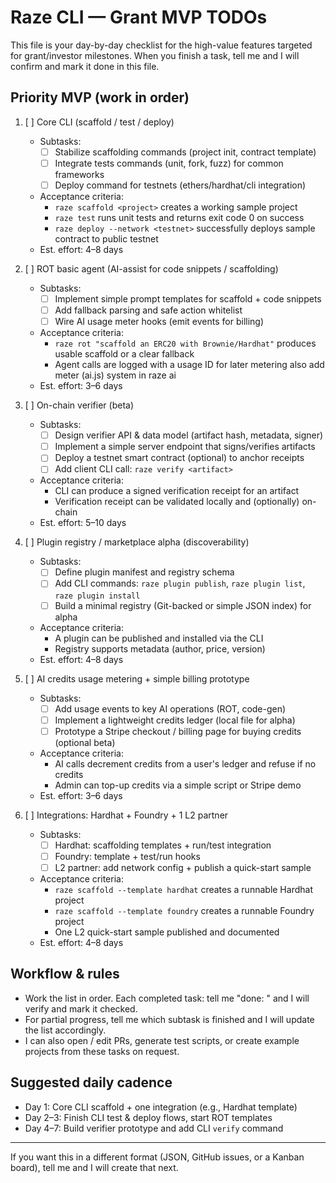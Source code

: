 # Raze CLI — Grant MVP TODOs

This file is your day-by-day checklist for the high-value features targeted for grant/investor milestones.
When you finish a task, tell me and I will confirm and mark it done in this file.

## Priority MVP (work in order)

1. [ ] Core CLI (scaffold / test / deploy)

   - Subtasks:
     - [ ] Stabilize scaffolding commands (project init, contract template)
     - [ ] Integrate tests commands (unit, fork, fuzz) for common frameworks
     - [ ] Deploy command for testnets (ethers/hardhat/cli integration)
   - Acceptance criteria:
     - `raze scaffold <project>` creates a working sample project
     - `raze test` runs unit tests and returns exit code 0 on success
     - `raze deploy --network <testnet>` successfully deploys sample contract to public testnet
   - Est. effort: 4–8 days

2. [ ] ROT basic agent (AI-assist for code snippets / scaffolding)

   - Subtasks:
     - [ ] Implement simple prompt templates for scaffold + code snippets
     - [ ] Add fallback parsing and safe action whitelist
     - [ ] Wire AI usage meter hooks (emit events for billing)
   - Acceptance criteria:
     - `raze rot "scaffold an ERC20 with Brownie/Hardhat"` produces usable scaffold or a clear fallback
     - Agent calls are logged with a usage ID for later metering also add meter (ai.js) system in raze ai
   - Est. effort: 3–6 days

3. [ ] On-chain verifier (beta)

   - Subtasks:
     - [ ] Design verifier API & data model (artifact hash, metadata, signer)
     - [ ] Implement a simple server endpoint that signs/verifies artifacts
     - [ ] Deploy a testnet smart contract (optional) to anchor receipts
     - [ ] Add client CLI call: `raze verify <artifact>`
   - Acceptance criteria:
     - CLI can produce a signed verification receipt for an artifact
     - Verification receipt can be validated locally and (optionally) on-chain
   - Est. effort: 5–10 days

4. [ ] Plugin registry / marketplace alpha (discoverability)

   - Subtasks:
     - [ ] Define plugin manifest and registry schema
     - [ ] Add CLI commands: `raze plugin publish`, `raze plugin list`, `raze plugin install`
     - [ ] Build a minimal registry (Git-backed or simple JSON index) for alpha
   - Acceptance criteria:
     - A plugin can be published and installed via the CLI
     - Registry supports metadata (author, price, version)
   - Est. effort: 4–8 days

5. [ ] AI credits usage metering + simple billing prototype

   - Subtasks:
     - [ ] Add usage events to key AI operations (ROT, code-gen)
     - [ ] Implement a lightweight credits ledger (local file for alpha)
     - [ ] Prototype a Stripe checkout / billing page for buying credits (optional beta)
   - Acceptance criteria:
     - AI calls decrement credits from a user's ledger and refuse if no credits
     - Admin can top-up credits via a simple script or Stripe demo
   - Est. effort: 3–6 days

6. [ ] Integrations: Hardhat + Foundry + 1 L2 partner
   - Subtasks:
     - [ ] Hardhat: scaffolding templates + run/test integration
     - [ ] Foundry: template + test/run hooks
     - [ ] L2 partner: add network config + publish a quick-start sample
   - Acceptance criteria:
     - `raze scaffold --template hardhat` creates a runnable Hardhat project
     - `raze scaffold --template foundry` creates a runnable Foundry project
     - One L2 quick-start sample published and documented
   - Est. effort: 4–8 days

## Workflow & rules

- Work the list in order. Each completed task: tell me "done: <task name>" and I will verify and mark it checked.
- For partial progress, tell me which subtask is finished and I will update the list accordingly.
- I can also open / edit PRs, generate test scripts, or create example projects from these tasks on request.

## Suggested daily cadence

- Day 1: Core CLI scaffold + one integration (e.g., Hardhat template)
- Day 2–3: Finish CLI test & deploy flows, start ROT templates
- Day 4–7: Build verifier prototype and add CLI `verify` command

---

If you want this in a different format (JSON, GitHub issues, or a Kanban board), tell me and I will create that next.
